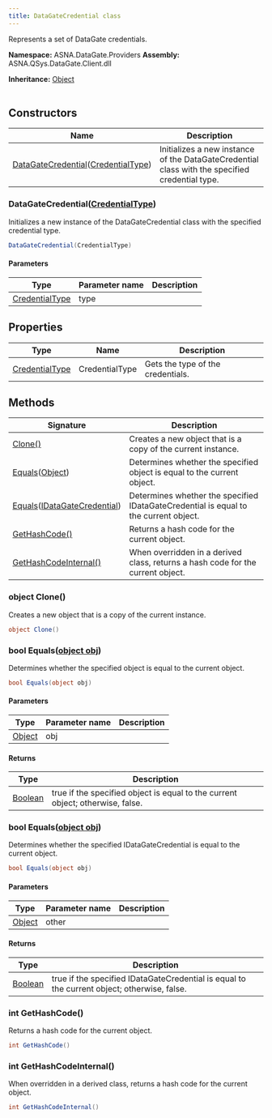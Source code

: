 ```yaml
---
title: DataGateCredential class
---
```


Represents a set of DataGate credentials.

**Namespace:** ASNA.DataGate.Providers
**Assembly:** ASNA.QSys.DataGate.Client.dll

**Inheritance:** [Object](https://docs.microsoft.com/en-us/dotnet/api/system.object)
<br>
<br>

## Constructors

| Name | Description |
| --- | --- |
| [DataGateCredential](#datagatecredentialcredentialtype)([CredentialType](/reference/datagate/datagate-providers/credential-type.html)) | Initializes a new instance of the DataGateCredential class with the specified credential type.

### DataGateCredential([CredentialType](/reference/datagate/datagate-providers/credential-type.html))

Initializes a new instance of the DataGateCredential class with the specified credential type.

```cs
DataGateCredential(CredentialType)
```

#### Parameters

| Type | Parameter name | Description
| --- | --- | ---
| [CredentialType](/reference/datagate/datagate-providers/credential-type.html) | type | 

## Properties

| Type | Name | Description
| --- | --- | --- 
| [CredentialType](/reference/datagate/datagate-providers/credential-type.html) | CredentialType | Gets the type of the credentials. |

## Methods

| Signature | Description |
| --- | --- |
| [Clone()](#clone) | Creates a new object that is a copy of the current instance.
| [Equals](#equalsobject)([Object](https://docs.microsoft.com/en-us/dotnet/api/system.object)) | Determines whether the specified object is equal to the current object.
| [Equals](#equalsidatagatecredential)([IDataGateCredential](/reference/datagate/datagate-providers/i-datagate-credential.html)) | Determines whether the specified IDataGateCredential is equal to the current object.
| [GetHashCode()](#gethashcode) | Returns a hash code for the current object.
| [GetHashCodeInternal()](#gethashcodeinternal) | When overridden in a derived class, returns a hash code for the current object.

### object Clone()

Creates a new object that is a copy of the current instance.

```cs
object Clone()
```

### bool Equals([object obj](https://docs.microsoft.com/en-us/dotnet/api/system.object))

Determines whether the specified object is equal to the current object.

```cs
bool Equals(object obj)
```

#### Parameters

| Type | Parameter name | Description
| --- | --- | ---
| [Object](https://docs.microsoft.com/en-us/dotnet/api/system.object) | obj | 

#### Returns

| Type | Description
| --- | ---
| [Boolean](https://docs.microsoft.com/en-us/dotnet/api/system.boolean) | true if the specified object is equal to the current object; otherwise, false.

### bool Equals([object obj](https://docs.microsoft.com/en-us/dotnet/api/system.object))

Determines whether the specified IDataGateCredential is equal to the current object.

```cs
bool Equals(object obj)
```

#### Parameters

| Type | Parameter name | Description
| --- | --- | ---
| [Object](https://docs.microsoft.com/en-us/dotnet/api/system.object) | other | 

#### Returns

| Type | Description
| --- | ---
| [Boolean](https://docs.microsoft.com/en-us/dotnet/api/system.boolean) | true if the specified IDataGateCredential is equal to the current object; otherwise, false.

### int GetHashCode()

Returns a hash code for the current object.

```cs
int GetHashCode()
```

### int GetHashCodeInternal()

When overridden in a derived class, returns a hash code for the current object.

```cs
int GetHashCodeInternal()
```
